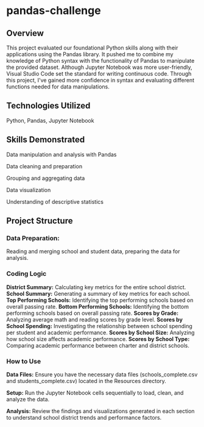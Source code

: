 # pandas-challenge

## Overview 

This project evaluated our foundational Python skills along with their applications using the Pandas library. It pushed me to combine my knowledge of Python syntax with the functionality of Pandas to manipulate the provided dataset. Although Jupyter Notebook was more user-friendly, Visual Studio Code set the standard for writing continuous code. Through this project, I've gained more confidence in syntax and evaluating different functions needed for data manipulations.

## Technologies Utilized
Python, Pandas, Jupyter Notebook

## Skills Demonstrated

Data manipulation and analysis with Pandas

Data cleaning and preparation

Grouping and aggregating data

Data visualization

Understanding of descriptive statistics

## Project Structure

### Data Preparation: 

Reading and merging school and student data, preparing the data for analysis.

### Coding Logic 

**District Summary:** Calculating key metrics for the entire school district.
**School Summary:** Generating a summary of key metrics for each school.
**Top Performing Schools:** Identifying the top performing schools based on overall passing rate.
**Bottom Performing Schools:** Identifying the bottom performing schools based on overall passing rate.
**Scores by Grade:** Analyzing average math and reading scores by grade level.
**Scores by School Spending:** Investigating the relationship between school spending per student and academic performance.
**Scores by School Size:** Analyzing how school size affects academic performance.
**Scores by School Type:** Comparing academic performance between charter and district schools.

### How to Use

**Data Files:** Ensure you have the necessary data files (schools_complete.csv and students_complete.csv) located in the Resources directory.

**Setup:** Run the Jupyter Notebook cells sequentially to load, clean, and analyze the data.

**Analysis:** Review the findings and visualizations generated in each section to understand school district trends and performance factors.
